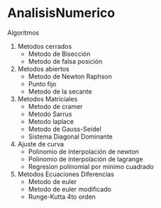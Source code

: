 # AnalisisNumerico

Algoritmos
1. Metodos cerrados
    - Metodo de Bisección
    - Metodo de falsa posición
2. Metodos abiertos
    - Metodo de Newton Raphson
    - Punto fijo
    - Metodo de la secante
3. Metodos Matriciales
    - Metodo de cramer
    - Metodo Sarrus
    - Metodo laplace
    - Metodo de Gauss-Seidel
    - Sistema Diagonal Dominante
4. Ajuste de curva
    - Polinomio de interpolación de newton
    - Polinomio de interpolación de lagrange
    - Regresion polinomial por minimo cuadrado
5. Metodos Ecuaciones Diferencias
    - Metodo de euler
    - Metodo de euler modificado
    - Runge-Kutta 4to orden